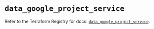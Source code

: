 # `data_google_project_service`

Refer to the Terraform Registry for docs: [`data_google_project_service`](https://registry.terraform.io/providers/hashicorp/google/6.8.0/docs/data-sources/project_service).

